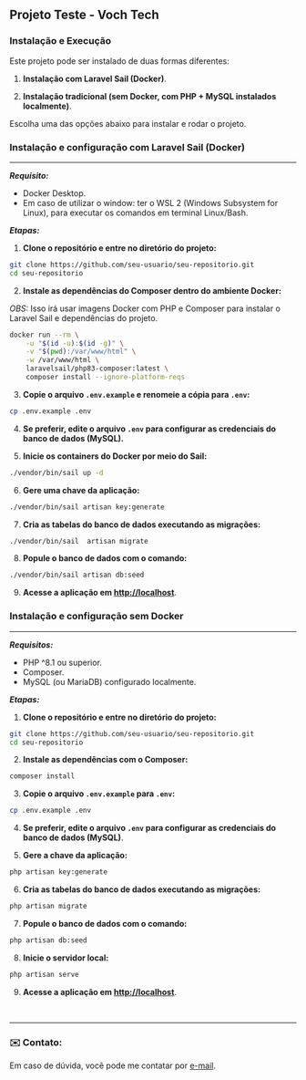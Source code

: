 ## Projeto Teste - Voch Tech

### Instalação e Execução

Este projeto pode ser instalado de duas formas diferentes:

1. **Instalação com Laravel Sail (Docker)**.
   
2. **Instalação tradicional (sem Docker, com PHP + MySQL instalados localmente)**.

Escolha uma das opções abaixo para instalar e rodar o projeto.

### Instalação e configuração com Laravel Sail (Docker)
---


***Requisito:***
- Docker Desktop.
- Em caso de utilizar o window: ter o WSL 2 (Windows Subsystem for Linux), para executar os comandos em terminal Linux/Bash. 

***Etapas:***

1. **Clone o repositório e entre no diretório do projeto:**

```bash
git clone https://github.com/seu-usuario/seu-repositorio.git
cd seu-repositorio
```

2. **Instale as dependências do Composer dentro do ambiente Docker:**

*OBS:* Isso irá usar imagens Docker com PHP e Composer para instalar o Laravel Sail e dependências do projeto.

```bash
docker run --rm \
    -u "$(id -u):$(id -g)" \
    -v "$(pwd):/var/www/html" \
    -w /var/www/html \
    laravelsail/php83-composer:latest \
    composer install --ignore-platform-reqs
```

3. **Copie o arquivo `.env.example` e renomeie a cópia para `.env`:**

```bash
cp .env.example .env
```

4. **Se preferir, edite o arquivo `.env` para configurar as credenciais do banco de dados (MySQL).**


5. **Inicie os containers do Docker por meio do Sail:**

```bash
./vendor/bin/sail up -d
```

6. **Gere uma chave da aplicação:**

```bash
./vendor/bin/sail artisan key:generate 
```

7. **Cria as tabelas do banco de dados executando as migrações:**

```bash
./vendor/bin/sail  artisan migrate
```

8. **Popule o banco de dados com o comando:**

```bash
./vendor/bin/sail artisan db:seed
```

9. **Acesse a aplicação em [http://localhost](http://localhost)**.



### Instalação e configuração sem Docker
---

***Requisitos:***
- PHP ^8.1 ou superior.
- Composer.
- MySQL (ou MariaDB) configurado localmente.

***Etapas:***

1. **Clone o repositório e entre no diretório do projeto:**

```bash
git clone https://github.com/seu-usuario/seu-repositorio.git
cd seu-repositorio
```

2. **Instale as dependências com o Composer:**

```bash
composer install
```

3. **Copie o arquivo `.env.example` para `.env`:**

```bash
cp .env.example .env
```

4. **Se preferir, edite o arquivo `.env` para configurar as credenciais do banco de dados (MySQL)**.

5. **Gere a chave da aplicação:**

```bash
php artisan key:generate 
```

6. **Cria as tabelas do banco de dados executando as migrações:**

```bash
php artisan migrate
```

7. **Popule o banco de dados com o comando:**
```bash
php artisan db:seed
```

8. **Inicie o servidor local:**

```bash
php artisan serve
```

9. **Acesse a aplicação em [http://localhost](http://localhost)**.

<br>

---

 
### ✉️ Contato:
Em caso de dúvida, você pode me contatar por [e-mail](mailto:guibuchalla@gmail.com).
